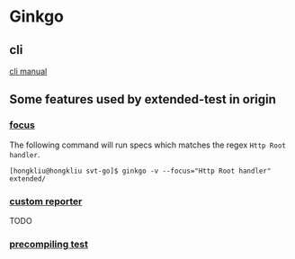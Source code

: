 # Ginkgo

## cli
[cli manual](http://onsi.github.io/ginkgo/#the-ginkgo-cli)

## Some features used by extended-test in origin

### [focus](http://onsi.github.io/ginkgo/#focused-specs)
The following command will run specs which matches the regex <code>Http Root handler</code>.

```
[hongkliu@hongkliu svt-go]$ ginkgo -v --focus="Http Root handler" extended/
```

### [custom reporter](http://onsi.github.io/ginkgo/#writing-custom-reporters)
TODO

### [precompiling test](http://onsi.github.io/ginkgo/#precompiling-tests)
